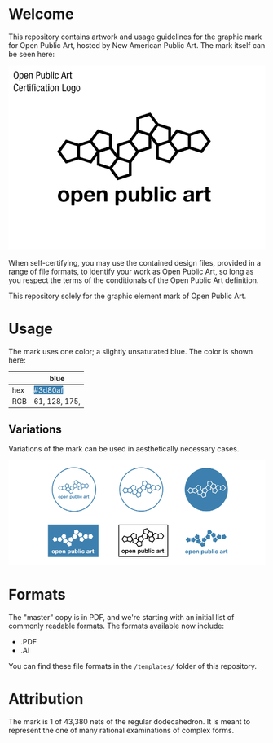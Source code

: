 # Welcome

This repository contains artwork and usage guidelines for the graphic mark for Open Public Art,  hosted by New American Public Art. The mark itself can be seen here:

![example mark](artwork/example.png)

When self-certifying, you may use the contained design files, provided in a range of file formats, to identify your work as Open Public Art, so long as you respect the terms of the conditionals of the Open Public Art definition.

This repository solely for the graphic element mark of Open Public Art.

# Usage

The mark uses one color; a slightly unsaturated blue. The color is shown here:

|      | blue             |
|------|------------------|
| hex  | <span style="color: white; background: #3d80af;">#3d80af</span> | <span style="color: white; background: #3d80af;">#3d80af</span> |
| RGB  | 61, 128, 175,   |



## Variations

Variations of the mark can be used in aesthetically necessary cases.

![variations](artwork/variations.png)


# Formats

The "master" copy is in PDF, and we're starting with an initial list of commonly readable formats. The formats available now include:

- .PDF
- .AI

You can find these file formats in the `/templates/` folder of this repository.

# Attribution

The mark is 1 of 43,380 nets of the regular dodecahedron. It is meant to represent the one of many rational examinations of complex forms.
